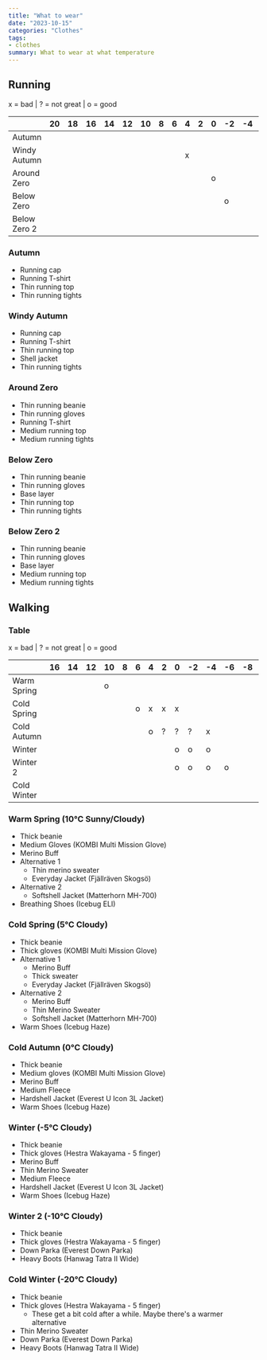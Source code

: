 ```yaml
---
title: "What to wear"
date: "2023-10-15"
categories: "Clothes"
tags:
- clothes
summary: What to wear at what temperature
---
```


## Running

x = bad | ? = not great | o = good

|              | 20 | 18 | 16 | 14 | 12 | 10 | 8 | 6 | 4 | 2 | 0 | -2 | -4 | -6 | -8 | -10 |
|--------------|----|----|----|----|----|----|---|---|---|---|---|----|----|----|----|-----|
| Autumn       |    |    |    |    |    |    |   |   |   |   |   |    |    |    |    |     |
| Windy Autumn |    |    |    |    |    |    |   |   | x |   |   |    |    |    |    |     |
| Around Zero  |    |    |    |    |    |    |   |   |   |   | o |    |    |    |    |     |
| Below Zero   |    |    |    |    |    |    |   |   |   |   |   |  o |    |    |    |     |
| Below Zero 2 |    |    |    |    |    |    |   |   |   |   |   |    |    |    |  o |     |

### Autumn

* Running cap
* Running T-shirt
* Thin running top
* Thin running tights

### Windy Autumn

* Running cap
* Running T-shirt
* Thin running top
* Shell jacket
* Thin running tights

### Around Zero

* Thin running beanie
* Thin running gloves
* Running T-shirt
* Medium running top
* Medium running tights

### Below Zero

* Thin running beanie
* Thin running gloves
* Base layer
* Thin running top
* Thin running tights

### Below Zero 2

* Thin running beanie
* Thin running gloves
* Base layer
* Medium running top
* Medium running tights

## Walking

### Table

x = bad | ? = not great | o = good

|             | 16 | 14 | 12 | 10 | 8 | 6 | 4 | 2 | 0 | -2 | -4 | -6 | -8 | -10 | -12 | -15 | -20 |
|-------------|----|----|----|----|---|---|---|---|---|----|----|----|----|-----|-----|-----|-----|
| Warm Spring |    |    |    |  o |   |   |   |   |   |    |    |    |    |     |     |     |     |
| Cold Spring |    |    |    |    |   | o | x | x | x |    |    |    |    |     |     |     |     |
| Cold Autumn |    |    |    |    |   |   | o | ? | ? |  ? |  x |    |    |     |     |     |     |
| Winter      |    |    |    |    |   |   |   |   | o |  o |  o |    |    |     |     |     |     |
| Winter 2    |    |    |    |    |   |   |   |   | o |  o |  o |  o |    |     |     |     |     |
| Cold Winter |    |    |    |    |   |   |   |   |   |    |    |    |    |     |     |  o  |     |

### Warm Spring (10°C Sunny/Cloudy)

* Thick beanie
* Medium Gloves (KOMBI Multi Mission Glove)
* Merino Buff
* Alternative 1
  - Thin merino sweater
  - Everyday Jacket (Fjällräven Skogsö)
* Alternative 2
  - Softshell Jacket (Matterhorn MH-700)
* Breathing Shoes (Icebug ELI)

### Cold Spring (5°C Cloudy)

* Thick beanie
* Thick gloves (KOMBI Multi Mission Glove)
* Alternative 1
  - Merino Buff
  - Thick sweater
  - Everyday Jacket (Fjällräven Skogsö)
* Alternative 2
  - Merino Buff
  - Thin Merino Sweater
  - Softshell Jacket (Matterhorn MH-700)
* Warm Shoes (Icebug Haze)

### Cold Autumn (0°C Cloudy)

* Thick beanie
* Medium gloves (KOMBI Multi Mission Glove)
* Merino Buff
* Medium Fleece
* Hardshell Jacket (Everest U Icon 3L Jacket)
* Warm Shoes (Icebug Haze)

### Winter (-5°C Cloudy)

* Thick beanie
* Thick gloves (Hestra Wakayama - 5 finger)
* Merino Buff
* Thin Merino Sweater
* Medium Fleece
* Hardshell Jacket (Everest U Icon 3L Jacket)
* Warm Shoes (Icebug Haze)

### Winter 2 (-10°C Cloudy)

* Thick beanie
* Thick gloves (Hestra Wakayama - 5 finger)
* Down Parka (Everest Down Parka)
* Heavy Boots (Hanwag Tatra II Wide)

### Cold Winter (-20°C Cloudy)

* Thick beanie
* Thick gloves (Hestra Wakayama - 5 finger)
  - These get a bit cold after a while. Maybe there's a warmer alternative
* Thin Merino Sweater
* Down Parka (Everest Down Parka)
* Heavy Boots (Hanwag Tatra II Wide)
